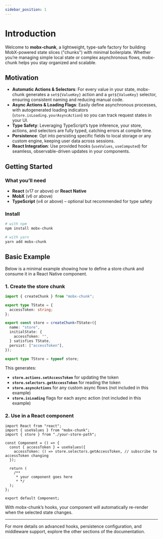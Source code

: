 ```yaml
---
sidebar_position: 1
---
```


# Introduction

Welcome to **mobx-chunk**, a lightweight, type-safe factory for building MobX-powered state slices ("chunks") with minimal boilerplate. Whether you’re managing simple local state or complex asynchronous flows, mobx-chunk helps you stay organized and scalable.

## Motivation

* **Automatic Actions & Selectors**: For every value in your state, mobx-chunk generates a `set${ValueKey}` action and a `get${ValueKey}` selector, ensuring consistent naming and reducing manual code.
* **Async Actions & Loading Flags**: Easily define asynchronous processes, with autogenerated loading indicators (`store.isLoading.yourAsyncAction`) so you can track request states in your UI.
* **Type Safety**: Leveraging TypeScript’s type inference, your store, actions, and selectors are fully typed, catching errors at compile time.
* **Persistence**: Opt into persisting specific fields to local storage or any custom engine, keeping user data across sessions.
* **React Integration**: Use provided hooks (`useValues`, `useComputed`) for seamless, observable-driven updates in your components.

## Getting Started

### What you’ll need

* **React** (v17 or above) or **React Native**
* **MobX** (v6 or above)
* **TypeScript** (v4 or above) – optional but recommended for type safety

### Install

```bash
# with npm
npm install mobx-chunk

# with yarn
yarn add mobx-chunk
```

## Basic Example

Below is a minimal example showing how to define a store chunk and consume it in a React Native component.

### 1. Create the store chunk

```ts
import { createChunk } from "mobx-chunk";

export type TState = {
  accessToken: string;
};

export const store = createChunk<TState>({
  name: "store",
  initialState: {
    accessToken: "",
  } satisfies TState,
  persist: ["accessToken"],
});

export type TStore = typeof store;
```

This generates:

* **`store.actions.setAccessToken`** for updating the token
* **`store.selectors.getAccessToken`** for reading the token
* **`store.asyncActions`** for any custom async flows (not included in this example)
* **`store.isLoading`** flags for each async action (not included in this example)

### 2. Use in a React component

```tsx
import React from "react";
import { useValues } from "mobx-chunk";
import { store } from "./your-store-path";

const Component = () => {
  const { accessToken } = useValues({
    accessToken: () => store.selectors.getAccessToken, // subscribe to accessToken changing
  });

  return (
    /**
     * your component goes here
     * */
  );
};

export default Component;
```

With mobx-chunk’s hooks, your component will automatically re-render when the selected state changes.

---

For more details on advanced hooks, persistence configuration, and middleware support, explore the other sections of the documentation.
